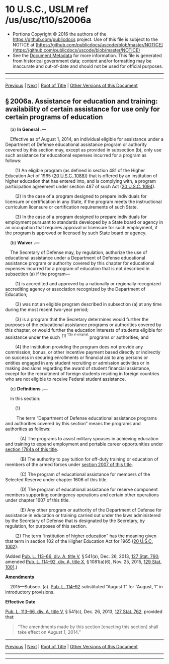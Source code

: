 ---
---

# 10 U.S.C., USLM ref /us/usc/t10/s2006a

* Portions Copyright © 2016 the authors of the https://github.com/publicdocs project.
  Use of this file is subject to the NOTICE at [https://github.com/publicdocs/uscode/blob/master/NOTICE](https://github.com/publicdocs/uscode/blob/master/NOTICE)
* See the [Document Metadata](././../../../../../..//README.md) for more information.
  This file is generated from historical government data; content and/or formatting may be inaccurate and out-of-date and should not be used for official purposes.

----------
----------

[Previous](./../../../../../..//us/usc/t10/stA/ptIII/ch101/m__us_usc_t10_s2006.md) | [Next](./../../../../../..//us/usc/t10/stA/ptIII/ch101/m__us_usc_t10_s2007.md) | [Root of Title](./../../../../../../) | [Other Versions of this Document](https://publicdocs.github.io/go/links?ns=uslm&ref=%2Fus%2Fusc%2Ft10%2Fs2006a)

## § 2006a. Assistance for education and training: availability of certain assistance for use only for certain programs of education

    (a)  __In General__  __.—__ 

    Effective as of August 1, 2014, an individual eligible for assistance under a Department of Defense educational assistance program or authority covered by this section may, except as provided in subsection (b), only use such assistance for educational expenses incurred for a program as follows:

        (1) An eligible program (as defined in section 481 of the Higher Education Act of 1965 ([20 U.S.C. 1088][/us/usc/t20/s1088])) that is offered by an institution of higher education that has entered into, and is complying with, a program participation agreement under section 487 of such Act ([20 U.S.C. 1094][/us/usc/t20/s1094]).

        (2) In the case of a program designed to prepare individuals for licensure or certification in any State, if the program meets the instructional curriculum licensure or certification requirements of such State.

        (3) In the case of a program designed to prepare individuals for employment pursuant to standards developed by a State board or agency in an occupation that requires approval or licensure for such employment, if the program is approved or licensed by such State board or agency.

    (b)  __Waiver__  __.—__ 

    The Secretary of Defense may, by regulation, authorize the use of educational assistance under a Department of Defense educational assistance program or authority covered by this chapter for educational expenses incurred for a program of education that is not described in subsection (a) if the program—

        (1) is accredited and approved by a nationally or regionally recognized accrediting agency or association recognized by the Department of Education;

        (2) was not an eligible program described in subsection (a) at any time during the most recent two-year period;

        (3) is a program that the Secretary determines would further the purposes of the educational assistance programs or authorities covered by this chapter, or would further the education interests of students eligible for assistance under the such  <sup>\[1\]</sup>  <sup><sup> 1 So in original. </sup></sup>  programs or authorities; and

        (4) the institution providing the program does not provide any commission, bonus, or other incentive payment based directly or indirectly on success in securing enrollments or financial aid to any persons or entities engaged in any student recruiting or admission activities or in making decisions regarding the award of student financial assistance, except for the recruitment of foreign students residing in foreign countries who are not eligible to receive Federal student assistance.

    (c)  __Definitions__  __.—__ 

    In this section:

        (1)

         The term “Department of Defense educational assistance programs and authorities covered by this section” means the programs and authorities as follows:

            (A) The programs to assist military spouses in achieving education and training to expand employment and portable career opportunities under [section 1784a of this title][/us/usc/t10/s1784a].

            (B) The authority to pay tuition for off-duty training or education of members of the armed forces under [section 2007 of this title][/us/usc/t10/s2007].

            (C) The program of educational assistance for members of the Selected Reserve under chapter 1606 of this title.

            (D) The program of educational assistance for reserve component members supporting contingency operations and certain other operations under chapter 1607 of this title.

            (E) Any other program or authority of the Department of Defense for assistance in education or training carried out under the laws administered by the Secretary of Defense that is designated by the Secretary, by regulation, for purposes of this section.

        (2) The term “institution of higher education” has the meaning given that term in section 102 of the Higher Education Act for 1965 ([20 U.S.C. 1002][/us/usc/t20/s1002]).

(Added [Pub. L. 113–66, div. A, title V][/us/pl/113/66/dA/tV], § 541(a), Dec. 26, 2013, [127 Stat. 760][/us/stat/127/760]; amended [Pub. L. 114–92, div. A, title X][/us/pl/114/92/dA/tX], § 1081(a)(6), Nov. 25, 2015, [129 Stat. 1001][/us/stat/129/1001].)

 __Amendments__ 

    2015—Subsec. (a). [Pub. L. 114–92][/us/pl/114/92] substituted “August 1” for “August, 1” in introductory provisions.

 __Effective Date__ 

[Pub. L. 113–66, div. A, title V][/us/pl/113/66/dA/tV], § 541(c), Dec. 26, 2013, [127 Stat. 762][/us/stat/127/762], provided that: 

> “The amendments made by this section \[enacting this section\] shall take effect on August 1, 2014.”

----------

[Previous](./../../../../../..//us/usc/t10/stA/ptIII/ch101/m__us_usc_t10_s2006.md) | [Next](./../../../../../..//us/usc/t10/stA/ptIII/ch101/m__us_usc_t10_s2007.md) | [Root of Title](./../../../../../../) | [Other Versions of this Document](https://publicdocs.github.io/go/links?ns=uslm&ref=%2Fus%2Fusc%2Ft10%2Fs2006a)

----------
----------

[/us/usc/t20/s1088]: https://publicdocs.github.io/go/links?ns=uslm&ref=%2Fus%2Fusc%2Ft20%2Fs1088
[/us/usc/t20/s1094]: https://publicdocs.github.io/go/links?ns=uslm&ref=%2Fus%2Fusc%2Ft20%2Fs1094
[/us/usc/t10/s1784a]: https://publicdocs.github.io/go/links?ns=uslm&ref=%2Fus%2Fusc%2Ft10%2Fs1784a
[/us/usc/t10/s2007]: https://publicdocs.github.io/go/links?ns=uslm&ref=%2Fus%2Fusc%2Ft10%2Fs2007
[/us/usc/t20/s1002]: https://publicdocs.github.io/go/links?ns=uslm&ref=%2Fus%2Fusc%2Ft20%2Fs1002
[/us/pl/113/66/dA/tV]: https://publicdocs.github.io/go/links?ns=uslm&ref=%2Fus%2Fpl%2F113%2F66%2FdA%2FtV
[/us/stat/127/760]: https://publicdocs.github.io/go/links?ns=uslm&ref=%2Fus%2Fstat%2F127%2F760
[/us/pl/114/92/dA/tX]: https://publicdocs.github.io/go/links?ns=uslm&ref=%2Fus%2Fpl%2F114%2F92%2FdA%2FtX
[/us/stat/129/1001]: https://publicdocs.github.io/go/links?ns=uslm&ref=%2Fus%2Fstat%2F129%2F1001
[/us/pl/114/92]: https://publicdocs.github.io/go/links?ns=uslm&ref=%2Fus%2Fpl%2F114%2F92
[/us/pl/113/66/dA/tV]: https://publicdocs.github.io/go/links?ns=uslm&ref=%2Fus%2Fpl%2F113%2F66%2FdA%2FtV
[/us/stat/127/762]: https://publicdocs.github.io/go/links?ns=uslm&ref=%2Fus%2Fstat%2F127%2F762


